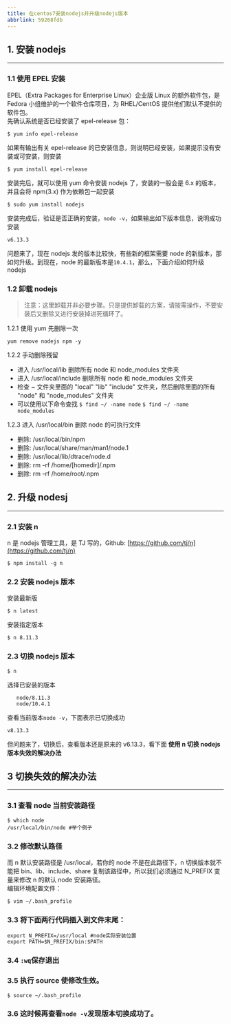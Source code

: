 ```yaml
---
title: 在centos7安装nodejs并升级nodejs版本
abbrlink: 59268fdb
---
```

## 1. 安装 nodejs
------------

### 1.1 使用 EPEL 安装

EPEL（Extra Packages for Enterprise Linux）企业版 Linux 的额外软件包，是 Fedora 小组维护的一个软件仓库项目，为 RHEL/CentOS 提供他们默认不提供的软件包。  
先确认系统是否已经安装了 epel-release 包：
```
$ yum info epel-release

```

如果有输出有关 epel-release 的已安装信息，则说明已经安装，如果提示没有安装或可安装，则安装

```
$ yum install epel-release
```

安装完后，就可以使用 yum 命令安装 nodejs 了，安装的一般会是 6.x 的版本，并且会将 npm(3.x) 作为依赖包一起安装
```
$ sudo yum install nodejs
```

安装完成后，验证是否正确的安装，`node -v`，如果输出如下版本信息，说明成功安装

```
v6.13.3
```

问题来了，现在 nodejs 发的版本比较快，有些新的框架需要 node 的新版本，那如何升级。到现在，node 的最新版本是`10.4.1`，那么，下面介绍如何升级 nodejs

### 1.2 卸载 nodejs

> 注意：这里卸载并非必要步骤。只是提供卸载的方案，请按需操作，不要安装后又删除又进行安装掉进死循环了。

1.2.1 使用 yum 先删除一次

```
yum remove nodejs npm -y
```

1.2.2 手动删除残留

*   进入 /usr/local/lib 删除所有 node 和 node_modules 文件夹
*   进入 /usr/local/include 删除所有 node 和 node_modules 文件夹
*   检查 ~ 文件夹里面的 "local" "lib" "include" 文件夹，然后删除里面的所有 "node" 和 "node_modules" 文件夹
*   可以使用以下命令查找 `$ find ~/ -name node` `$ find ~/ -name node_modules`

1.2.3 进入 /usr/local/bin 删除 node 的可执行文件

*   删除: /usr/local/bin/npm
*   删除: /usr/local/share/man/man1/node.1
*   删除: /usr/local/lib/dtrace/node.d
*   删除: rm -rf /home/[homedir]/.npm
*   删除: rm -rf /home/root/.npm

## 2. 升级 nodesj
------------

### 2.1 安装 n

n 是 nodejs 管理工具，是 TJ 写的，Github: [https://github.com/tj/n](https://github.com/tj/n)

```
$ npm install -g n
```

### 2.2 安装 nodejs 版本

安装最新版

```
$ n latest
```

安装指定版本

```
$ n 8.11.3  
```

### 2.3 切换 nodejs 版本

```
$ n
```

选择已安装的版本

```
   node/8.11.3
   node/10.4.1
```

查看当前版本`node -v`，下面表示已切换成功

```
v8.13.3
```

但问题来了，切换后，查看版本还是原来的 v6.13.3，看下面 **使用 n 切换 nodejs 版本失效的解决办法**

## 3 切换失效的解决办法
-----------

### 3.1 查看 node 当前安装路径

```
$ which node
/usr/local/bin/node #举个例子
```

### 3.2 修改默认路径
而 n 默认安装路径是 /usr/local，若你的 node 不是在此路径下，n 切换版本就不能把 bin、lib、include、share 复制该路径中，所以我们必须通过 N_PREFIX 变量来修改 n 的默认 node 安装路径。  
编辑环境配置文件：

```
$ vim ~/.bash_profile
```

### 3.3 将下面两行代码插入到文件末尾：

```
export N_PREFIX=/usr/local #node实际安装位置
export PATH=$N_PREFIX/bin:$PATH
```

### 3.4 `:wq`保存退出

### 3.5 执行 source 使修改生效。

```
$ source ~/.bash_profile
```

### 3.6 这时候再查看`node -v`发现版本切换成功了。

